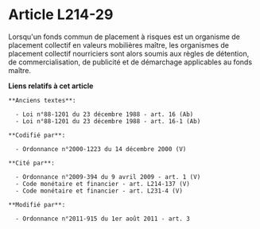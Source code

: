 # Article L214-29

Lorsqu'un fonds commun de placement à risques est un organisme de placement collectif en valeurs mobilières maître, les
organismes de placement collectif nourriciers sont alors soumis aux règles de détention, de commercialisation, de publicité
et de démarchage applicables au fonds maître.

**Liens relatifs à cet article**

	**Anciens textes**:

	  - Loi n°88-1201 du 23 décembre 1988 - art. 16 (Ab)
	  - Loi n°88-1201 du 23 décembre 1988 - art. 16-1 (Ab)

	**Codifié par**:

	  - Ordonnance n°2000-1223 du 14 décembre 2000 (V)

	**Cité par**:

	  - Ordonnance n°2009-394 du 9 avril 2009 - art. 1 (V)
	  - Code monétaire et financier - art. L214-137 (V)
	  - Code monétaire et financier - art. L231-4 (V)

	**Modifié par**:

	  - Ordonnance n°2011-915 du 1er août 2011 - art. 3
